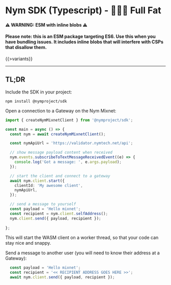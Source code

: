 # Nym SDK (Typescript) - 🥛🥛🥛 Full Fat

#### ⚠ WARNING: ESM with inline blobs ⚠
#### Please note: this is an ESM package targeting ES6. Use this when you have bundling issues. It includes inline blobs that will interfere with CSPs that disallow them.

{{>variants}}

----------------------------

## TL;DR

Include the SDK in your project:

```
npm install @nymproject/sdk
```

Open a connection to a Gateway on the Nym Mixnet:

```ts
import { createNymMixnetClient } from '@nymproject/sdk';

const main = async () => {
  const nym = await createNymMixnetClient();

  const nymApiUrl = 'https://validator.nymtech.net/api';

  // show message payload content when received 
  nym.events.subscribeToTextMessageReceivedEvent((e) => {
    console.log('Got a message: ', e.args.payload);
  });

  // start the client and connect to a gateway
  await nym.client.start({
    clientId: 'My awesome client',
    nymApiUrl,
  });

  // send a message to yourself
  const payload = 'Hello mixnet';
  const recipient = nym.client.selfAddress();
  nym.client.send({ payload, recipient });
  
};
```

This will start the WASM client on a worker thread, so that your code can stay nice and snappy.

Send a message to another user (you will need to know their address at a Gateway):

```ts
  const payload = 'Hello mixnet';
  const recipient = '<< RECIPIENT ADDRESS GOES HERE >>';
  await nym.client.send({ payload, recipient });
```
